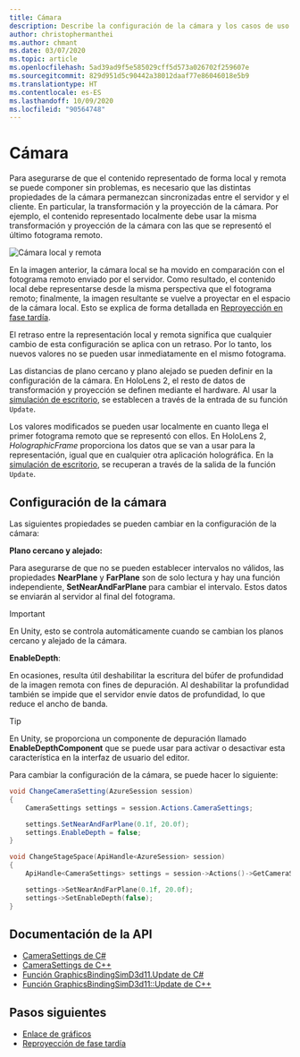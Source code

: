 ```yaml
---
title: Cámara
description: Describe la configuración de la cámara y los casos de uso.
author: christophermanthei
ms.author: chmant
ms.date: 03/07/2020
ms.topic: article
ms.openlocfilehash: 5ad39ad9f5e585029cff5d573a026702f259607e
ms.sourcegitcommit: 829d951d5c90442a38012daaf77e86046018e5b9
ms.translationtype: HT
ms.contentlocale: es-ES
ms.lasthandoff: 10/09/2020
ms.locfileid: "90564748"
---
```

# <a name="camera"></a>Cámara

Para asegurarse de que el contenido representado de forma local y remota se puede componer sin problemas, es necesario que las distintas propiedades de la cámara permanezcan sincronizadas entre el servidor y el cliente. En particular, la transformación y la proyección de la cámara. Por ejemplo, el contenido representado localmente debe usar la misma transformación y proyección de la cámara con las que se representó el último fotograma remoto.

![Cámara local y remota](./media/camera.png)

En la imagen anterior, la cámara local se ha movido en comparación con el fotograma remoto enviado por el servidor. Como resultado, el contenido local debe representarse desde la misma perspectiva que el fotograma remoto; finalmente, la imagen resultante se vuelve a proyectar en el espacio de la cámara local. Esto se explica de forma detallada en [Reproyección en fase tardía](late-stage-reprojection.md).

El retraso entre la representación local y remota significa que cualquier cambio de esta configuración se aplica con un retraso. Por lo tanto, los nuevos valores no se pueden usar inmediatamente en el mismo fotograma.

Las distancias de plano cercano y plano alejado se pueden definir en la configuración de la cámara. En HoloLens 2, el resto de datos de transformación y proyección se definen mediante el hardware. Al usar la [simulación de escritorio](../../concepts/graphics-bindings.md), se establecen a través de la entrada de su función `Update`.

Los valores modificados se pueden usar localmente en cuanto llega el primer fotograma remoto que se representó con ellos. En HoloLens 2, *HolographicFrame* proporciona los datos que se van a usar para la representación, igual que en cualquier otra aplicación holográfica. En la [simulación de escritorio](../../concepts/graphics-bindings.md), se recuperan a través de la salida de la función `Update`.

## <a name="camera-settings"></a>Configuración de la cámara

Las siguientes propiedades se pueden cambiar en la configuración de la cámara:

**Plano cercano y alejado:**

Para asegurarse de que no se pueden establecer intervalos no válidos, las propiedades **NearPlane** y **FarPlane** son de solo lectura y hay una función independiente, **SetNearAndFarPlane** para cambiar el intervalo. Estos datos se enviarán al servidor al final del fotograma.

> [!IMPORTANT]
> En Unity, esto se controla automáticamente cuando se cambian los planos cercano y alejado de la cámara.

**EnableDepth**:

En ocasiones, resulta útil deshabilitar la escritura del búfer de profundidad de la imagen remota con fines de depuración. Al deshabilitar la profundidad también se impide que el servidor envíe datos de profundidad, lo que reduce el ancho de banda.

> [!TIP]
> En Unity, se proporciona un componente de depuración llamado **EnableDepthComponent** que se puede usar para activar o desactivar esta característica en la interfaz de usuario del editor.

Para cambiar la configuración de la cámara, se puede hacer lo siguiente:

```cs
void ChangeCameraSetting(AzureSession session)
{
    CameraSettings settings = session.Actions.CameraSettings;

    settings.SetNearAndFarPlane(0.1f, 20.0f);
    settings.EnableDepth = false;
}
```

```cpp
void ChangeStageSpace(ApiHandle<AzureSession> session)
{
    ApiHandle<CameraSettings> settings = session->Actions()->GetCameraSettings();

    settings->SetNearAndFarPlane(0.1f, 20.0f);
    settings->SetEnableDepth(false);
}
```

## <a name="api-documentation"></a>Documentación de la API

* [CameraSettings de C#](https://docs.microsoft.com/dotnet/api/microsoft.azure.remoterendering.camerasettings)
* [CameraSettings de C++](https://docs.microsoft.com/cpp/api/remote-rendering/camerasettings)
* [Función GraphicsBindingSimD3d11.Update de C#](https://docs.microsoft.com/dotnet/api/microsoft.azure.remoterendering.graphicsbindingsimd3d11.update)
* [Función GraphicsBindingSimD3d11::Update de C++](https://docs.microsoft.com/cpp/api/remote-rendering/graphicsbindingsimd3d11#update)

## <a name="next-steps"></a>Pasos siguientes

* [Enlace de gráficos](../../concepts/graphics-bindings.md)
* [Reproyección de fase tardía](late-stage-reprojection.md)
